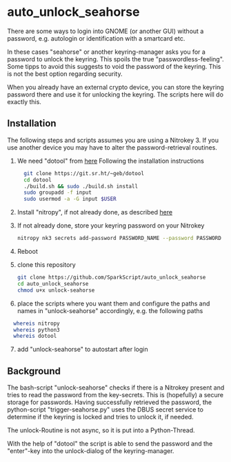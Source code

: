 # auto_unlock_seahorse
There are some ways to login into GNOME (or another GUI) without a password, e.g. autologin or identification with a smartcard etc.

In these cases "seahorse" or another keyring-manager asks you for a password to unlock the keyring. This spoils the true "passwordless-feeling".
Some tipps to avoid this suggests to void the password of the keyring. This is not the best option regarding security.

When you already have an external crypto device, you can store the keyring password there and use it for unlocking the keyring. The scripts here will do exactly this.

## Installation
The following steps and scripts assumes you are using a Nitrokey 3. If you use another device you may have to alter the password-retrieval routines.

1. We need "dotool" from <a href="https://sr.ht/~geb/dotool/">here</a>
    Following the installation instructions
   ```sh
     git clone https://git.sr.ht/~geb/dotool
     cd dotool
     ./build.sh && sudo ./build.sh install
     sudo groupadd -f input
     sudo usermod -a -G input $USER
   ```
2. Install "nitropy", if not already done, as described <a href="https://docs.nitrokey.com/software/nitropy/all-platforms/installation">here</a>

3. If not already done, store your keyring password on your Nitrokey
   ```sh
   nitropy nk3 secrets add-password PASSWORD_NAME --password PASSWORD
   ``` 
4. Reboot
5. clone this repository
   ```sh
   git clone https://github.com/SparkScript/auto_unlock_seahorse
   cd auto_unlock_seahorse
   chmod u+x unlock-seahorse
   ```
6. place the scripts where you want them and configure the paths and names in "unlock-seahorse" accordingly, e.g. the following paths
  ```sh
    whereis nitropy
    whereis python3
    whereis dotool
``` 
7. add "unlock-seahorse" to autostart after login 

## Background
The bash-script "unlock-seahorse" checks if there is a Nitrokey present and tries to read the password from the key-secrets. This is (hopefully) a secure storage for passwords. Having successfully retrieved the password, the python-script "trigger-seahorse.py" uses the DBUS secret service to determine if the keyring is locked and tries to unlock it, if needed.

The unlock-Routine is not async, so it is put into a Python-Thread.

With the help of "dotool" the script is able to send the password and the "enter"-key into the unlock-dialog of the keyring-manager.

